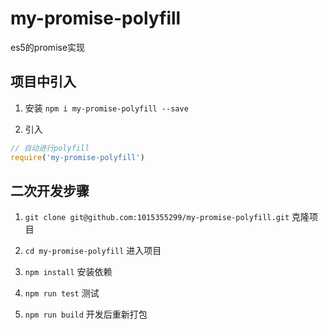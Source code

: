 # my-promise-polyfill

es5的promise实现

## 项目中引入

1. 安装 `npm i my-promise-polyfill --save`


2. 引入

```js
// 自动进行polyfill
require('my-promise-polyfill')
```

## 二次开发步骤

1. `git clone git@github.com:1015355299/my-promise-polyfill.git` 克隆项目

2. `cd my-promise-polyfill` 进入项目

3. `npm install` 安装依赖

4. `npm run test` 测试

5. `npm run build` 开发后重新打包
